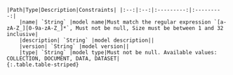     |Path|Type|Description|Constraints| |:--:|:--:|:---------:|:---------:|
        |name| `String` |model name|Must match the regular expression `[a-zA-Z_][0-9a-zA-Z_]*`, Must not be null, Size must be between 1 and 32 inclusive|
        |description| `String` |model description||
        |version| `String` |model version||
        |type| `String` |model type|Must not be null. Available values: COLLECTION, DOCUMENT, DATA, DATASET|
    {:.table.table-striped}
